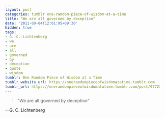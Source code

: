 ```yaml
---
layout: post
categories: tumblr one-random-piece-of-wisdom-at-a-time
title: ‎"We are all governed by deception"
date: '2011-09-04T12:01:05+09:30'
hidden: true
tags:
- G.-C.-Lichtenberg
- we
- are
- all
- governed
- by
- deception
- quote
- wisdom
tumblr: One Random Piece of Wisdom at a Time
tumblr_website_url: https://onerandompieceofwisdomatatime.tumblr.com
tumblr_url: https://onerandompieceofwisdomatatime.tumblr.com/post/9772308797/we-are-all-governed-by-deception
---
```

> ‎"We are all governed by deception"

—G. C. Lichtenberg
